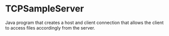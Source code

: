 # TCPSampleServer
Java program that creates a host and client connection that allows the client to access files accordingly from the server.
